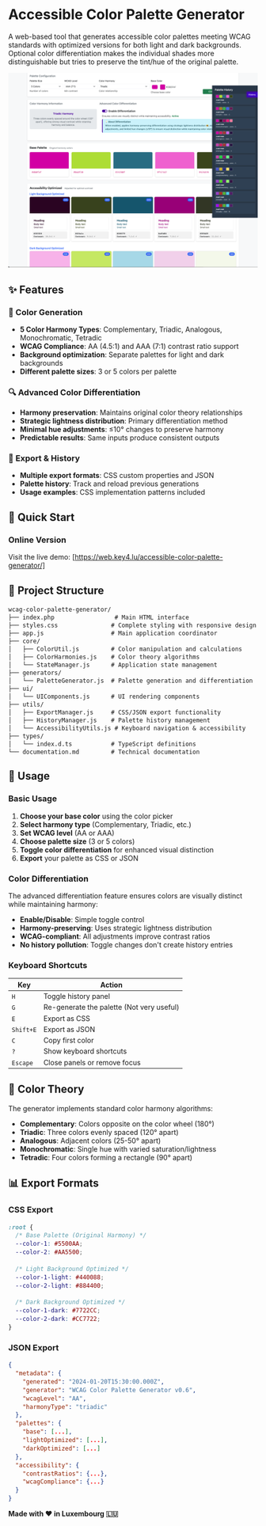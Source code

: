 # Accessible Color Palette Generator

A web-based tool that generates accessible color palettes meeting WCAG standards with optimized versions for both light and dark backgrounds. Optional color differentiation makes the individual shades more distinguishable but tries to preserve the tint/hue of the original palette.

![Accessible Color Palette Generator Screenshot](screenshot.png)

## ✨ Features

### 🎨 Color Generation
- **5 Color Harmony Types**: Complementary, Triadic, Analogous, Monochromatic, Tetradic
- **WCAG Compliance**: AA (4.5:1) and AAA (7:1) contrast ratio support
- **Background optimization**: Separate palettes for light and dark backgrounds
- **Different palette sizes**: 3 or 5 colors per palette

### 🔍 Advanced Color Differentiation
- **Harmony preservation**: Maintains original color theory relationships
- **Strategic lightness distribution**: Primary differentiation method
- **Minimal hue adjustments**: ≤10° changes to preserve harmony
- **Predictable results**: Same inputs produce consistent outputs

### 💾 Export & History
- **Multiple export formats**: CSS custom properties and JSON
- **Palette history**: Track and reload previous generations
- **Usage examples**: CSS implementation patterns included

## 🚀 Quick Start

### Online Version
Visit the live demo: [https://web.key4.lu/accessible-color-palette-generator/]

## 📁 Project Structure

```
wcag-color-palette-generator/
├── index.php                 # Main HTML interface
├── styles.css               # Complete styling with responsive design
├── app.js                   # Main application coordinator
├── core/
│   ├── ColorUtil.js         # Color manipulation and calculations
│   ├── ColorHarmonies.js    # Color theory algorithms
│   └── StateManager.js      # Application state management
├── generators/
│   └── PaletteGenerator.js  # Palette generation and differentiation
├── ui/
│   └── UIComponents.js      # UI rendering components
├── utils/
│   ├── ExportManager.js     # CSS/JSON export functionality
│   ├── HistoryManager.js    # Palette history management
│   └── AccessibilityUtils.js # Keyboard navigation & accessibility
├── types/
│   └── index.d.ts           # TypeScript definitions
└── documentation.md         # Technical documentation
```

## 🎯 Usage

### Basic Usage

1. **Choose your base color** using the color picker
2. **Select harmony type** (Complementary, Triadic, etc.)
3. **Set WCAG level** (AA or AAA)
4. **Choose palette size** (3 or 5 colors)
5. **Toggle color differentiation** for enhanced visual distinction
6. **Export** your palette as CSS or JSON

### Color Differentiation

The advanced differentiation feature ensures colors are visually distinct while maintaining harmony:

- **Enable/Disable**: Simple toggle control
- **Harmony-preserving**: Uses strategic lightness distribution
- **WCAG-compliant**: All adjustments improve contrast ratios
- **No history pollution**: Toggle changes don't create history entries

### Keyboard Shortcuts

| Key | Action |
|-----|--------|
| `H` | Toggle history panel |
| `G` | Re-generate the palette (Not very useful) |
| `E` | Export as CSS |
| `Shift+E` | Export as JSON |
| `C` | Copy first color |
| `?` | Show keyboard shortcuts |
| `Escape` | Close panels or remove focus |

## 🎨 Color Theory

The generator implements standard color harmony algorithms:

- **Complementary**: Colors opposite on the color wheel (180°)
- **Triadic**: Three colors evenly spaced (120° apart)
- **Analogous**: Adjacent colors (25-50° apart)
- **Monochromatic**: Single hue with varied saturation/lightness
- **Tetradic**: Four colors forming a rectangle (90° apart)

## 📊 Export Formats

### CSS Export
```css
:root {
  /* Base Palette (Original Harmony) */
  --color-1: #5500AA;
  --color-2: #AA5500;
  
  /* Light Background Optimized */
  --color-1-light: #440088;
  --color-2-light: #884400;
  
  /* Dark Background Optimized */
  --color-1-dark: #7722CC;
  --color-2-dark: #CC7722;
}
```

### JSON Export
```json
{
  "metadata": {
    "generated": "2024-01-20T15:30:00.000Z",
    "generator": "WCAG Color Palette Generator v0.6",
    "wcagLevel": "AA",
    "harmonyType": "triadic"
  },
  "palettes": {
    "base": [...],
    "lightOptimized": [...],
    "darkOptimized": [...]
  },
  "accessibility": {
    "contrastRatios": {...},
    "wcagCompliance": {...}
  }
}
```

**Made with ❤️ in Luxembourg 🇱🇺**